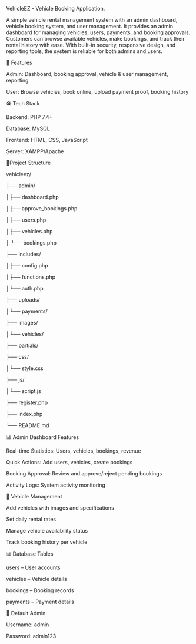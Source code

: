 VehicleEZ - Vehicle Booking Application.

A simple vehicle rental management system with an admin dashboard, vehicle booking system, and user management.
It provides an admin dashboard for managing vehicles, users, payments, and booking approvals.
Customers can browse available vehicles, make bookings, and track their rental history with ease.
With built-in security, responsive design, and reporting tools, the system is reliable for both admins and users.

🚀 Features

Admin: Dashboard, booking approval, vehicle & user management, reporting

User: Browse vehicles, book online, upload payment proof, booking history

🛠️ Tech Stack

Backend: PHP 7.4+

Database: MySQL

Frontend: HTML, CSS, JavaScript

Server: XAMPP/Apache

📁Project Structure

 vehicleez/
 
├── admin/

│├── dashboard.php

│├── approve_bookings.php

│├── users.php

│├── vehicles.php

│ └── bookings.php

├── includes/

│├── config.php

│├── functions.php

│└── auth.php

├── uploads/

│└── payments/        

├── images/

│└── vehicles/        

├── partials/

├── css/

│└── style.css        

├── js/

│└── script.js

├── register.php

├── index.php

└── README.md

📊 Admin Dashboard Features

Real-time Statistics: Users, vehicles, bookings, revenue

Quick Actions: Add users, vehicles, create bookings

Booking Approval: Review and approve/reject pending bookings

Activity Logs: System activity monitoring


🚗 Vehicle Management

Add vehicles with images and specifications

Set daily rental rates

Manage vehicle availability status

Track booking history per vehicle

📊 Database Tables

users – User accounts

vehicles – Vehicle details

bookings – Booking records

payments – Payment details

👤 Default Admin

Username: admin

Password: admin123
